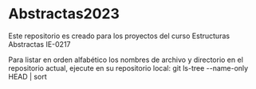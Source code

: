 # Abstractas2023
Este repositorio es creado para los proyectos del curso Estructuras Abstractas IE-0217 

Para listar en orden alfabético los nombres de archivo y directorio en el repositorio actual, ejecute en su
repositorio local:
git ls-tree --name-only HEAD | sort

